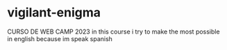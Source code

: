 # vigilant-enigma
CURSO DE WEB CAMP 2023
in this course i try to make the most possible in english because im speak spanish 
